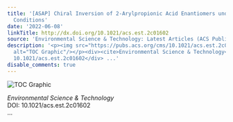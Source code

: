 ```yaml
---
title: '[ASAP] Chiral Inversion of 2‑Arylpropionic Acid Enantiomers under Anaerobic
  Conditions'
date: '2022-06-08'
linkTitle: http://dx.doi.org/10.1021/acs.est.2c01602
source: 'Environmental Science & Technology: Latest Articles (ACS Publications)'
description: '<p><img src="https://pubs.acs.org/cms/10.1021/acs.est.2c01602/asset/images/medium/es2c01602_0011.gif"
  alt="TOC Graphic"/></p><div><cite>Environmental Science & Technology</cite></div><div>DOI:
  10.1021/acs.est.2c01602</div> ...'
disable_comments: true
---
```

<p><img src="https://pubs.acs.org/cms/10.1021/acs.est.2c01602/asset/images/medium/es2c01602_0011.gif" alt="TOC Graphic"/></p><div><cite>Environmental Science & Technology</cite></div><div>DOI: 10.1021/acs.est.2c01602</div> ...